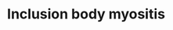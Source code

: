 ---
annotations:
- id: CL:0000187
  parent: native cell
  type: Cell Type Ontology
  value: muscle cell
- id: DOID:3429
  type: Disease Ontology
  value: inclusion body myositis
- id: PW:0000013
  parent: disease pathway
  type: Pathway Ontology
  value: disease pathway
authors:
- Fehrhart
- Eweitz
- Tabbassidaloii
communities:
- RareDiseases
description: 'Inclusion body myositis (IBM) is a rare muscle degeneration diseases.
  It is caused by presumably both genetic risk factors and environmental factors stimulated
  by increasing age. The mechanism of pathogenicity includes inflammation, ER stress/unfolded
  protein response, and disturbed autophagy, which leads to an accumulation of inclusions.
  The mechanism is similar to Alzheimer''s disease and Parkinson''s disease in neurons.
  This pathway is based on Figure 1 of Askanas V. et al. 2015. '
last-edited: 2023-02-13
ndex: 354c0194-da34-11eb-b666-0ac135e8bacf
organisms:
- Homo sapiens
redirect_from:
- /index.php/Pathway:WP5120
- /instance/WP5120
- /instance/WP5120_rr125416
revision: r125416
schema-jsonld:
- '@context': https://schema.org/
  '@id': https://wikipathways.github.io/pathways/WP5120.html
  '@type': Dataset
  creator:
    '@type': Organization
    name: WikiPathways
  description: 'Inclusion body myositis (IBM) is a rare muscle degeneration diseases.
    It is caused by presumably both genetic risk factors and environmental factors
    stimulated by increasing age. The mechanism of pathogenicity includes inflammation,
    ER stress/unfolded protein response, and disturbed autophagy, which leads to an
    accumulation of inclusions. The mechanism is similar to Alzheimer''s disease and
    Parkinson''s disease in neurons. This pathway is based on Figure 1 of Askanas
    V. et al. 2015. '
  keywords:
  - AbPP
  - BACE1
  - MAPT
  - MSTN
  - NCSTN
  - NFKB1
  - NFKB2
  - PSEN1
  - PSEN2
  - PSENEN
  - SIRT1
  - beta-APP
  - fibrillar beta-APP
  license: CC0
  name: Inclusion body myositis
seo: CreativeWork
title: Inclusion body myositis
wpid: WP5120
---